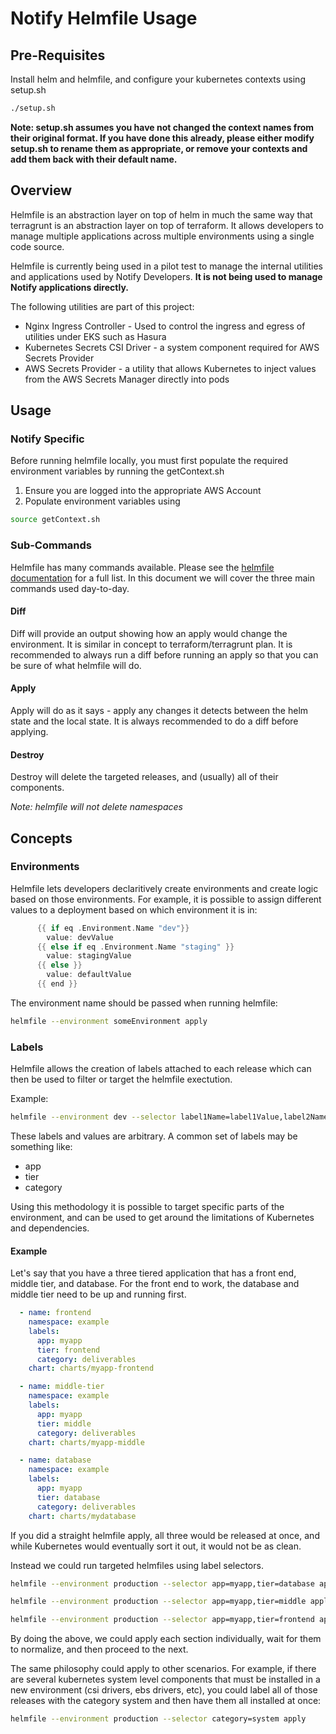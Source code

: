 # Notify Helmfile Usage
## Pre-Requisites
Install helm and helmfile, and configure your kubernetes contexts using setup.sh
```bash
./setup.sh
```

**Note: setup.sh assumes you have not changed the context names from their original format. If you have done this already, please either modify setup.sh to rename them as appropriate, or remove your contexts and add them back with their default name.**

## Overview
Helmfile is an abstraction layer on top of helm in much the same way that terragrunt is an abstraction layer on top of terraform. It allows developers to manage multiple applications across multiple environments using a single code source.

Helmfile is currently being used in a pilot test to manage the internal utilities and applications used by Notify Developers. **It is not being used to manage Notify applications directly.**

The following utilities are part of this project:
- Nginx Ingress Controller - Used to control the ingress and egress of utilities under EKS such as Hasura
- Kubernetes Secrets CSI Driver - a system component required for AWS Secrets Provider
- AWS Secrets Provider - a utility that allows Kubernetes to inject values from the AWS Secrets Manager directly into pods

## Usage

### Notify Specific

Before running helmfile locally, you must first populate the required environment variables by running the getContext.sh

1. Ensure you are logged into the appropriate AWS Account
2. Populate environment variables using 
  ```bash
  source getContext.sh
  ```

### Sub-Commands

Helmfile has many commands available. Please see the [helmfile documentation](https://helmfile.readthedocs.io/en/latest/) for a full list. In this document we will cover the three main commands used day-to-day.

#### Diff

Diff will provide an output showing how an apply would change the environment. It is similar in concept to terraform/terragrunt plan. It is recommended to always run a diff before running an apply so that you can be sure of what helmfile will do.

#### Apply

Apply will do as it says - apply any changes it detects between the helm state and the local state. It is always recommended to do a diff before applying.

#### Destroy

Destroy will delete the targeted releases, and (usually) all of their components.

*Note: helmfile will not delete namespaces*

## Concepts

### Environments

Helmfile lets developers declaritively create environments and create logic based on those environments. For example, it is possible to assign different values to a deployment based on which environment it is in: 

```go
      {{ if eq .Environment.Name "dev"}} 
        value: devValue
      {{ else if eq .Environment.Name "staging" }}
        value: stagingValue
      {{ else }}
        value: defaultValue
      {{ end }}
```

The environment name should be passed when running helmfile:

```bash
helmfile --environment someEnvironment apply
```

### Labels

Helmfile allows the creation of labels attached to each release which can then be used to filter or target the helmfile exectution.

Example:

```bash
helmfile --environment dev --selector label1Name=label1Value,label2Name=label2Value apply
```

These labels and values are arbitrary. A common set of labels may be something like:
- app
- tier
- category

Using this methodology it is possible to target specific parts of the environment, and can be used to get around the limitations of Kubernetes and dependencies. 

#### Example

Let's say that you have a three tiered application that has a front end, middle tier, and database. For the front end to work, the database and middle tier need to be up and running first. 

```yaml
  - name: frontend
    namespace: example
    labels:
      app: myapp
      tier: frontend
      category: deliverables
    chart: charts/myapp-frontend

  - name: middle-tier
    namespace: example
    labels:
      app: myapp
      tier: middle
      category: deliverables
    chart: charts/myapp-middle

  - name: database
    namespace: example
    labels:
      app: myapp
      tier: database
      category: deliverables
    chart: charts/mydatabase
```

If you did a straight helmfile apply, all three would be released at once, and while Kubernetes would eventually sort it out, it would not be as clean. 

Instead we could run targeted helmfiles using label selectors.

```bash
helmfile --environment production --selector app=myapp,tier=database apply

helmfile --environment production --selector app=myapp,tier=middle apply

helmfile --environment production --selector app=myapp,tier=frontend apply
```

By doing the above, we could apply each section individually, wait for them to normalize, and then proceed to the next.

The same philosophy could apply to other scenarios. For example, if there are several kubernetes system level components that must be installed in a new environment (csi drivers, ebs drivers, etc), you could label all of those releases with the category system and then have them all installed at once:

```bash 
helmfile --environment production --selector category=system apply 
```


